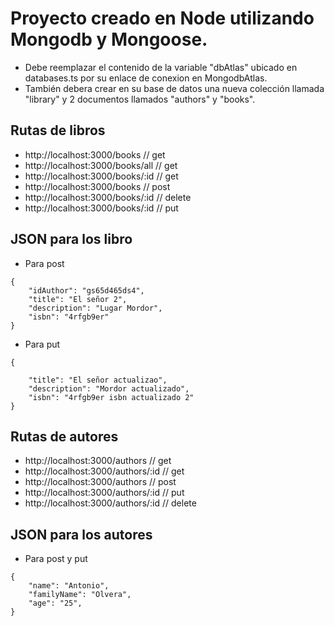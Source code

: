# Proyecto creado en Node utilizando Mongodb y Mongoose.

- Debe reemplazar el contenido de la variable "dbAtlas" ubicado en databases.ts por su enlace de conexion en MongodbAtlas.
- También debera crear en su base de datos una nueva colección llamada "library" y 2 documentos llamados "authors" y "books".

## Rutas de libros

- http://localhost:3000/books            // get
- http://localhost:3000/books/all        // get
- http://localhost:3000/books/:id        // get
- http://localhost:3000/books            // post
- http://localhost:3000/books/:id        // delete
- http://localhost:3000/books/:id        // put

## JSON para los libro
- Para post
```
{
    "idAuthor": "gs65d465ds4",
    "title": "El señor 2",
    "description": "Lugar Mordor",
    "isbn": "4rfgb9er"
}
```
- Para put
```
{
    
    "title": "El señor actualizao",
    "description": "Mordor actualizado",
    "isbn": "4rfgb9er isbn actualizado 2"
}
```


## Rutas de autores

- http://localhost:3000/authors          // get
- http://localhost:3000/authors/:id      // get
- http://localhost:3000/authors          // post
- http://localhost:3000/authors/:id      // put
- http://localhost:3000/authors/:id      // delete

## JSON para los autores

- Para post y put
```
{
    "name": "Antonio",
    "familyName": "Olvera",
    "age": "25",
}
